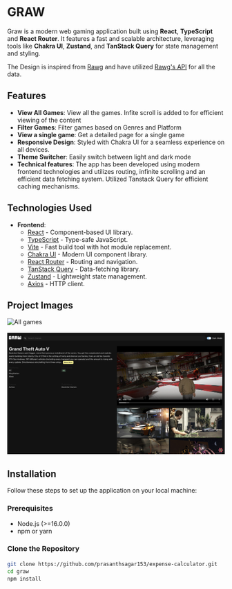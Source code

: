 # GRAW 

Graw is a modern web gaming application built using **React**, **TypeScript** and **React Router**. It features a fast and scalable architecture, leveraging tools like **Chakra UI**, **Zustand**, and **TanStack Query** for state management and styling.

The Design is inspired from [Rawg](https://rawg.io/) and have utilized [Rawg's API]('https://rawg.io/apidocs) for all the data.

## Features  

- **View All Games**: View all the games. Infite scroll is added to for efficient viewing of the content
- **Filter Games**: Filter games based on Genres and Platform
- **View a single game**: Get a detailed page for a single game
- **Responsive Design**: Styled with Chakra UI for a seamless experience on all devices.
- **Theme Switcher**: Easily switch between light and dark mode
- **Technical features**: The app has been developed using modern frontend technologies and utilizes routing, infinite scrolling and an efficient data fetching system. Utilized Tanstack Query for efficient caching mechanisms.

## Technologies Used

- **Frontend**:
  - [React](https://reactjs.org/) - Component-based UI library.
  - [TypeScript](https://www.typescriptlang.org/) - Type-safe JavaScript.
  - [Vite](https://vitejs.dev/) - Fast build tool with hot module replacement.
  - [Chakra UI](https://chakra-ui.com/) - Modern UI component library.
  - [React Router](https://reactrouter.com/) - Routing and navigation.
  - [TanStack Query](https://tanstack.com/query) - Data-fetching library.
  - [Zustand](https://zustand.pmnd.rs/) - Lightweight state management.
  - [Axios](https://axios-http.com/) - HTTP client.

## Project Images
  ![All games](https://github.com/prasanthsagar153/graw/blob/master/src/assets/projectImages/allGames.png)
  <br><br>
  ![Simgle game](https://github.com/prasanthsagar153/graw/blob/master/src/assets/projectImages/singleGame.png)

## Installation  

Follow these steps to set up the application on your local machine:  

### Prerequisites  

- Node.js (>=16.0.0)  
- npm or yarn  

### Clone the Repository  

```bash  
git clone https://github.com/prasanthsagar153/expense-calculator.git  
cd graw
npm install

